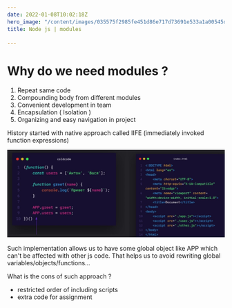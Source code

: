 ```yaml
---
date: 2022-01-08T10:02:18Z
hero_image: "/content/images/035575f2985fe451d86e717d73691e533a1a00545d7230900ed786341dc3c882.png"
title: Node js | modules

---
```

# Why do we need modules ?

1. Repeat same code
2. Compounding body from different modules
3. Convenient development in team
4. Encapsulation ( Isolation )
5. Organizing and easy navigation in project

History started with native approach called IIFE (immediately invoked function expressions)

![](/content/images/screenshot_4.jpg)

Such implementation allows us to have some global object like APP which can't be affected with other js code. That helps us to avoid rewriting global variables/objects/functions... 

What is the cons of such approach ?

* restricted order of including scripts
* extra code for assignment 